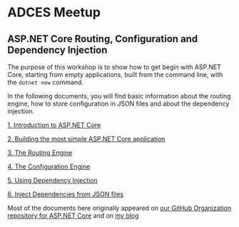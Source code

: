 ADCES Meetup
============
ASP.NET Core Routing, Configuration and Dependency Injection
-----------------------------------------------------------

The purpose of this workshop is to show how to get begin with ASP.NET Core, starting from empty applications, built from the command line, with the `dotnet new` command.

In the following documents, you will find basic information about the routing engine, how to store configuration in JSON files and about the dependency injection.

[1. Introduction to ASP.NET Core](docs/aspnet-core-introduction.md)

[2. Building the most simple ASP.NET Core application](https://radu-matei.github.io/blog/aspnet-core-startup/)

[3. The Routing Engine](docs/routing.md)

[4. The Configuration Engine](docs/configuration.md)

[5. Using Dependency Injection](docs/configuration-dependency-injection.md)

[6. Inject Dependencies from JSON files](docs/inject-json-dependencies.md)

Most of the documents here originally appeared on [our GitHub Organization repository for ASP.NET Core](https://github.com/microsoft-dx/aspnet-core-fundamentals) and on [my blog](https://radu-matei.github.io/blog/)